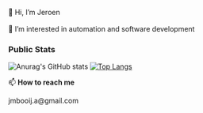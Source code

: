 👋 Hi, I’m Jeroen <br/><br/>
 👀 I’m interested in automation and software development<br/>
 
 <h3> Public Stats </h3>
 
![Anurag's GitHub stats](https://github-readme-stats.vercel.app/api?username=JeroenMBooij&show_icons=true&theme=radical)
 [![Top Langs](https://github-readme-stats.vercel.app/api/top-langs/?username=JeroenMBooij&layout=compact&theme=radical)](https://github.com/JeroenMBooij/github-readme)

 📫 <b>How to reach me </b>
 <p>jmbooij.a@gmail.com</p>

<!---
JeroenMBooij/JeroenMBooij is a ✨ special ✨ repository because its `README.md` (this file) appears on your GitHub profile.
You can click the Preview link to take a look at your changes.
https://github.com/muesli/readme-scribe
--->
